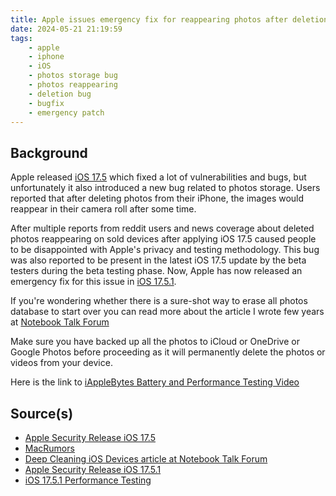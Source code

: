 ```yaml
---
title: Apple issues emergency fix for reappearing photos after deletion in iOS 17.5.1
date: 2024-05-21 21:19:59
tags:
    - apple
    - iphone
    - iOS
    - photos storage bug
    - photos reappearing
    - deletion bug
    - bugfix
    - emergency patch
---
```

## Background

Apple released [iOS 17.5][def] which fixed a lot of vulnerabilities and bugs, but unfortunately it also introduced a new bug related to photos storage. Users reported that after deleting photos from their iPhone, the images would reappear in their camera roll after some time. <!-- more -->

After multiple reports from reddit users and news coverage about deleted photos reappearing on sold devices after applying iOS 17.5 caused people to be disappointed with Apple's privacy and testing methodology. This bug was also reported to be present in the latest iOS 17.5 update by the beta testers during the beta testing phase. Now, Apple has now released an emergency fix for this issue in [iOS 17.5.1][def4].

If you're wondering whether there is a sure-shot way to erase all photos database to start over you can read more about the article I wrote few years at [Notebook Talk Forum][def3]

Make sure you have backed up all the photos to iCloud or OneDrive or Google Photos before proceeding as it will permanently delete the photos or videos from your device.

Here is the link to [iAppleBytes Battery and Performance Testing Video][def5]

## Source(s)

- [Apple Security Release iOS 17.5](def)
- [MacRumors][def2]
- [Deep Cleaning iOS Devices article at Notebook Talk Forum][def3]
- [Apple Security Release iOS 17.5.1][def4]
- [iOS 17.5.1 Performance Testing][def5]

[def]: https://support.apple.com/en-us/HT214101
[def2]: https://www.macrumors.com/2024/05/20/apple-releases-ios-17-5-1-photos-bug/
[def3]: https://notebooktalk.net/topic/188-deep-clean-ios-devices-using-3utools-on-windows/
[def4]: https://support.apple.com/en-us/HT201222
[def5]: https://youtu.be/2E2anfCEjuA?si=TOpFxVfZ9yCbEpRm